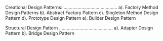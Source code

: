 Creational Design Patterns:
..........................................
a). Factory Method Design Patterns
b). Abstract Factory Pattern
c). Singleton Method Design Pattern
d). Prototype Design Pattern
e). Builder Design Pattern


Structural Design Pattern
..........................................
a). Adapter Design Pattern
b). Bridge Design Pattern
